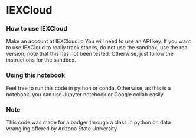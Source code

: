 # IEXCloud
### How to use IEXCloud
Make an account at IEXCloud.io
You will need to use an API key. If you want to use IEXCloud to really track stocks, do not use the sandbox, use the real version; note that this has not been tested. Otherwise, just follow the instructions for the sandbox.

### Using this notebook
Feel free to run this code in python or conda. Otherwise, as this is a notebook, you can use Jupyter notebook or Google collab easily.

### Note
This code was made for a badger through a class in python on data wrangling offered by Arizona State University.
